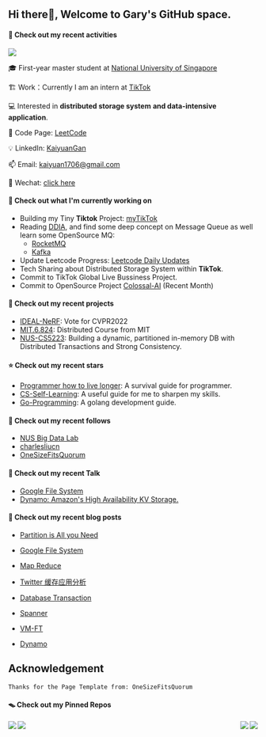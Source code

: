 ## Hi there👋, Welcome to Gary's GitHub space.

#### 🔋 Check out my recent activities

<a href="https://github.com/GaryGky">
  <img align="center" src="https://github-readme-stats.vercel.app/api?username=GaryGky&?count_private=true&show_icons=true&theme=synthwave" />
</a>

🎓 First-year master student at [National University of Singapore](https://www.nus.edu.sg/)

🏗 Work：Currently I am an intern at [TikTok](https://www.tiktok.com/)

💻 Interested in **distributed storage system** **and data-intensive application**.

🌋 Code Page: [LeetCode](https://leetcode-cn.com/u/kaiyuan_nus/)

💡 LinkedIn: [KaiyuanGan](https://www.linkedin.com/in/kaiyuangan/)

📫 Email: [kaiyuan1706@gmail.com](kaiyuan1706@gmail.com)

💬 Wechat: [click here](https://github.com/GaryGky/IDEAL-NeRF/blob/master/wechat.jpg)



#### 👷 Check out what I'm currently working on

- Building my Tiny **Tiktok** Project: [myTikTok](https://github.com/GaryGky/myTikTok)
- Reading [DDIA](https://dataintensive.net/), and find some deep concept on Message Queue as well learn some OpenSource MQ:
  - [RocketMQ](https://rocketmq.apache.org/)
  - [Kafka](https://kafka.apache.org/)
- Update Leetcode Progress: [Leetcode Daily Updates](https://github.com/GaryGky/leetcode-update)
- Tech Sharing about Distributed Storage System within **TikTok**.
- Commit to TikTok Global Live Bussiness Project.
- Commit to OpenSource Project [Colossal-AI](https://github.com/hpcaitech/ColossalAI) (Recent Month)



#### 🌱 Check out my recent projects

- [IDEAL-NeRF](https://github.com/GaryGky/IDEAL-NeRF): Vote for CVPR2022
- [MIT.6.824](https://github.com/GaryGky/MIT6.824): Distributed Course from MIT
- [NUS-CS5223](https://github.com/GaryGky/cs5223-labs): Building a dynamic, partitioned in-memory DB with Distributed Transactions and Strong Consistency.



#### ⭐ Check out my recent stars

- [Programmer how to live longer](https://github.com/geekan/HowToLiveLonger): A survival guide for programmer.
- [CS-Self-Learning](https://github.com/PKUFlyingPig/cs-self-learning): A useful guide for me to sharpen my skills.
- [Go-Programming](https://github.com/draveness/website): A golang development guide. 



#### 👯 Check out my recent follows

- [NUS Big Data Lab](https://github.com/thulab)
- [charlesliucn](https://github.com/charlesliucn)
- [OneSizeFitsQuorum](https://github.com/OneSizeFitsQuorum)



#### 🔨 Check out my recent Talk

- [Google File System](https://drive.google.com/file/d/14vcHTjZV4cnQene2GzecY0gizOrzEnaA/view?usp=sharing)
- [Dynamo: Amazon's High Availability KV Storage.](https://docs.google.com/presentation/d/1CoBHEo5VZ2gLwbpEL4JeUYTg31M5tBW-ItBliTdBgp0/edit#slide=id.gc6f73a04f_0_14)



#### 📜 Check out my recent blog posts

- [Partition is All you Need](https://lo845xqmx7.feishu.cn/docs/doccn7ps0hMiJoJIw4DmRWn4HUd)
- [Google File System](https://lo845xqmx7.feishu.cn/docs/doccncmo8iqkFFn424B8lZd44gh)
- [Map Reduce](https://lo845xqmx7.feishu.cn/docs/doccnOSf3ldikYI6JOgdn5B6Gac)
- [Twitter 缓存应用分析](https://lo845xqmx7.feishu.cn/docs/doccn329gaovix2csddT3FXFzvb)
- [Database Transaction](https://lo845xqmx7.feishu.cn/docs/doccnNYVPZVwOG8KKcUirv37ELM)

- [Spanner](https://lo845xqmx7.feishu.cn/docs/doccnALxkfZlATXInaIF2BcyMUf)
- [VM-FT](https://lo845xqmx7.feishu.cn/docs/doccny051ESMjndx9mYC7wpg0cc)
- [Dynamo](https://lo845xqmx7.feishu.cn/docs/doccnAYOAFo5OQPUCapBWMqNAzb)



## Acknowledgement

```shell
Thanks for the Page Template from: OneSizeFitsQuorum
```



#### 🪤 Check out my Pinned Repos

<a href="https://github.com/GaryGky/IDEAL-NeRF">
  <img align="left" src="https://github-readme-stats.vercel.app/api/pin/?username=GaryGky&repo=iotdb&showonwer" />
  <img align="right" src="https://github-readme-stats.vercel.app/api/pin/?username=GaryGky&repo=IDEAL-NeRF&showonwer" />
</a>

<a href="https://github.com/GaryGky/iotdb">
  <img align="left" src="https://github-readme-stats.vercel.app/api/pin/?username=GaryGky&repo=Beihang-Compile&showonwer" />
  <img align="right" src="https://github-readme-stats.vercel.app/api/pin/?username=GaryGky&repo=ColossalAI&showonwer" />
</a>
